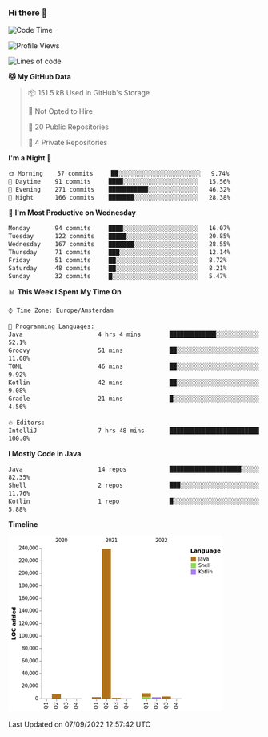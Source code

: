### Hi there 👋


<!--START_SECTION:waka-->
![Code Time](http://img.shields.io/badge/Code%20Time-2%2C483%20hrs%2025%20mins-blue)

![Profile Views](http://img.shields.io/badge/Profile%20Views-0-blue)

![Lines of code](https://img.shields.io/badge/From%20Hello%20World%20I%27ve%20Written-262%20Thousand%20lines%20of%20code-blue)

**🐱 My GitHub Data** 

> 📦 151.5 kB Used in GitHub's Storage 
 > 
> 🚫 Not Opted to Hire
 > 
> 📜 20 Public Repositories 
 > 
> 🔑 4 Private Repositories  
 > 
**I'm a Night 🦉** 

```text
🌞 Morning    57 commits     ██░░░░░░░░░░░░░░░░░░░░░░░   9.74% 
🌆 Daytime    91 commits     ████░░░░░░░░░░░░░░░░░░░░░   15.56% 
🌃 Evening    271 commits    ███████████░░░░░░░░░░░░░░   46.32% 
🌙 Night      166 commits    ███████░░░░░░░░░░░░░░░░░░   28.38%

```
📅 **I'm Most Productive on Wednesday** 

```text
Monday       94 commits     ████░░░░░░░░░░░░░░░░░░░░░   16.07% 
Tuesday      122 commits    █████░░░░░░░░░░░░░░░░░░░░   20.85% 
Wednesday    167 commits    ███████░░░░░░░░░░░░░░░░░░   28.55% 
Thursday     71 commits     ███░░░░░░░░░░░░░░░░░░░░░░   12.14% 
Friday       51 commits     ██░░░░░░░░░░░░░░░░░░░░░░░   8.72% 
Saturday     48 commits     ██░░░░░░░░░░░░░░░░░░░░░░░   8.21% 
Sunday       32 commits     █░░░░░░░░░░░░░░░░░░░░░░░░   5.47%

```


📊 **This Week I Spent My Time On** 

```text
⌚︎ Time Zone: Europe/Amsterdam

💬 Programming Languages: 
Java                     4 hrs 4 mins        █████████████░░░░░░░░░░░░   52.1% 
Groovy                   51 mins             ██░░░░░░░░░░░░░░░░░░░░░░░   11.08% 
TOML                     46 mins             ██░░░░░░░░░░░░░░░░░░░░░░░   9.92% 
Kotlin                   42 mins             ██░░░░░░░░░░░░░░░░░░░░░░░   9.08% 
Gradle                   21 mins             █░░░░░░░░░░░░░░░░░░░░░░░░   4.56%

🔥 Editors: 
IntelliJ                 7 hrs 48 mins       █████████████████████████   100.0%

```

**I Mostly Code in Java** 

```text
Java                     14 repos            ████████████████████░░░░░   82.35% 
Shell                    2 repos             ███░░░░░░░░░░░░░░░░░░░░░░   11.76% 
Kotlin                   1 repo              █░░░░░░░░░░░░░░░░░░░░░░░░   5.88%

```


**Timeline**

![Chart not found](https://raw.githubusercontent.com/powercasgamer/powercasgamer/master/charts/bar_graph.png) 


 Last Updated on 07/09/2022 12:57:42 UTC
<!--END_SECTION:waka-->
